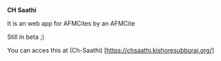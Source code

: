 **CH Saathi**

It is an web app for AFMCites by an AFMCite


Still in beta ;) 

You can acces this at (Ch-Saathi) [https://chsaathi.kishoresubburaj.org/] 
